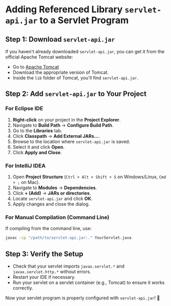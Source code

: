 # Adding Referenced Library `servlet-api.jar` to a Servlet Program

## Step 1: Download `servlet-api.jar`
If you haven't already downloaded `servlet-api.jar`, you can get it from the official Apache Tomcat website:

- Go to [Apache Tomcat](https://tomcat.apache.org/)
- Download the appropriate version of Tomcat.
- Inside the `lib` folder of Tomcat, you'll find `servlet-api.jar`.

## Step 2: Add `servlet-api.jar` to Your Project

### **For Eclipse IDE**
1. **Right-click** on your project in the **Project Explorer**.
2. Navigate to **Build Path** → **Configure Build Path**.
3. Go to the **Libraries** tab.
4. Click **Classpath** → **Add External JARs...**.
5. Browse to the location where `servlet-api.jar` is saved.
6. Select it and click **Open**.
7. Click **Apply and Close**.

### **For IntelliJ IDEA**
1. Open **Project Structure** (`Ctrl + Alt + Shift + S` on Windows/Linux, `Cmd + ;` on Mac).
2. Navigate to **Modules** → **Dependencies**.
3. Click **+ (Add)** → **JARs or directories**.
4. Locate `servlet-api.jar` and click **OK**.
5. Apply changes and close the dialog.

### **For Manual Compilation (Command Line)**
If compiling from the command line, use:
```sh
javac -cp "/path/to/servlet-api.jar:." YourServlet.java
```

## Step 3: Verify the Setup
- Check that your servlet imports `javax.servlet.*` and `javax.servlet.http.*` without errors.
- Restart your IDE if necessary.
- Run your servlet on a servlet container (e.g., Tomcat) to ensure it works correctly.

Now your servlet program is properly configured with `servlet-api.jar`! 🚀

